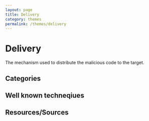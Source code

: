 ```yaml
---
layout: page
title: Delivery
category: themes
permalink: /themes/delivery
---
```

# Delivery

The mechanism used to distribute the malicious code to the target.

## Categories


## Well known techneqiues


## Resources/Sources
